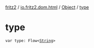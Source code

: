 [fritz2](../../index.md) / [io.fritz2.dom.html](../index.md) / [Object](index.md) / [type](./type.md)

# type

`var type: Flow<`[`String`](https://kotlinlang.org/api/latest/jvm/stdlib/kotlin/-string/index.html)`>`